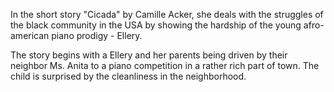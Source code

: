 In the short story "Cicada" by Camille Acker, she deals with the struggles of the black community in the USA by showing the hardship of the young afro-american piano prodigy - Ellery.

The story begins with a Ellery and her parents being driven by their neighbor Ms. Anita to a piano competition in a rather rich part of town. The child is surprised by the cleanliness in the neighborhood.